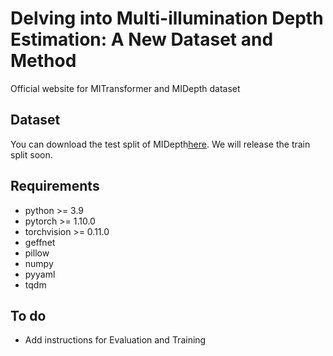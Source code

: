 # Delving into Multi-illumination Depth Estimation: A New Dataset and Method

Official website for MITransformer and MIDepth dataset

## Dataset
You can download the test split of MIDepth[here](https://1drv.ms/u/s!Al8Z5hpFSN2xgfYrToE2XkNuATXN9A?e=XnlU87). We will release the train split soon.

## Requirements
* python >= 3.9
* pytorch >= 1.10.0
* torchvision >= 0.11.0
* geffnet
* pillow
* numpy
* pyyaml
* tqdm

## To do
* Add instructions for Evaluation and Training
